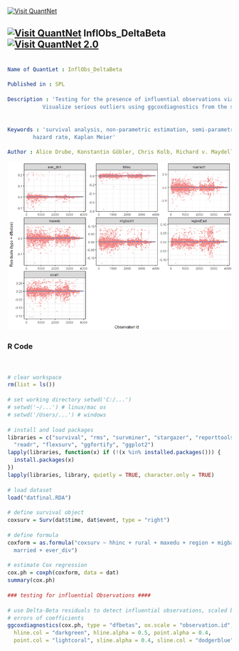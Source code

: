 [<img src="https://github.com/QuantLet/Styleguide-and-FAQ/blob/master/pictures/banner.png" width="888" alt="Visit QuantNet">](http://quantlet.de/)

## [<img src="https://github.com/QuantLet/Styleguide-and-FAQ/blob/master/pictures/qloqo.png" alt="Visit QuantNet">](http://quantlet.de/) **InflObs_DeltaBeta** [<img src="https://github.com/QuantLet/Styleguide-and-FAQ/blob/master/pictures/QN2.png" width="60" alt="Visit QuantNet 2.0">](http://quantlet.de/)
```yaml

Name of QuantLet : InflObs_DeltaBeta

Published in : SPL

Description : 'Testing for the presence of influential observations via Delta-Beta plots.
	       Visualize serious outliers using ggcoxdiagnostics from the survminer package.'
	      

Keywords : 'survival analysis, non-parametric estimation, semi-parametric estimation,
	    hazard rate, Kaplan Meier'

Author : Alice Drube, Konstantin Göbler, Chris Kolb, Richard v. Maydell

```

![Picture1](Delta_Beta.png)

### R Code
```R


# clear workspace
rm(list = ls())

# set working directory setwd('C:/...') 
# setwd('~/...') # linux/mac os
# setwd('/Users/...') # windows

# install and load packages
libraries = c("survival", "rms", "survminer", "stargazer", "reporttools", "dplyr", 
  "readr", "flexsurv", "ggfortify", "ggplot2")
lapply(libraries, function(x) if (!(x %in% installed.packages())) {
  install.packages(x)
})
lapply(libraries, library, quietly = TRUE, character.only = TRUE)

# load dataset 
load("datfinal.RDA")

# define survival object
coxsurv = Surv(dat$time, dat$event, type = "right")

# define formula
coxform = as.formula("coxsurv ~ hhinc + rural + maxedu + region + migback + 
  married + ever_div")

# estimate Cox regression
cox.ph = coxph(coxform, data = dat)
summary(cox.ph)

### testing for influential Observations ####

# use Delta-Beta residuals to detect influential observations, scaled by standard
# errors of coefficients
ggcoxdiagnostics(cox.ph, type = "dfbetas", ox.scale = "observation.id", 
  hline.col = "darkgreen", hline.alpha = 0.5, point.alpha = 0.4, 
  point.col = "lightcoral", sline.alpha = 0.4, sline.col = "dodgerblue")
  
```
